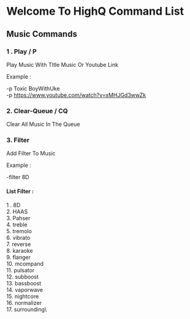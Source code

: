 # Welcome To HighQ Command List


## Music Commands
 
 ### 1 . Play / P
 Play Music With TItle Music Or Youtube Link
 
 Example :
 
 -p Toxic BoyWithUke\
 -p https://www.youtube.com/watch?v=xMHJGd3wwZk
 
 ### 2. Clear-Queue / CQ
 
 Clear All Music In The Queue
 
 ### 3. Filter
 
 Add Filter To Music
 
 Example : 
 
 -filter 8D
 
 #### List Filter :
 
 1 . 8D\
 2.  HAAS\
 3.  Pahser\
 4.  treble\
 5.  tremolo\
 6.  vibrato\
 7.  reverse\
 8.  karaoke\
 9.  flanger\
 10.  mcompand\
 11.  pulsator\
 12.  subboost\
 13.  bassboost\
 14.  vaporwave\
 15.  nightcore\
 16.  normalizer\
 17.  surrounding\

